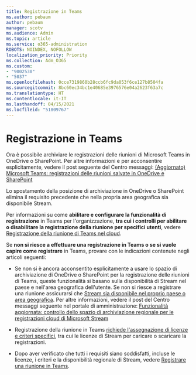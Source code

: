 ```yaml
---
title: Registrazione in Teams
ms.author: pebaum
author: pebaum
manager: scotv
ms.audience: Admin
ms.topic: article
ms.service: o365-administration
ROBOTS: NOINDEX, NOFOLLOW
localization_priority: Priority
ms.collection: Adm_O365
ms.custom:
- "9002530"
- "5037"
ms.openlocfilehash: 0cce7319860b28ccb6fc9da053f6ce127b8504fa
ms.sourcegitcommit: 8bc60ec34bc1e40685e3976576e04a2623f63a7c
ms.translationtype: HT
ms.contentlocale: it-IT
ms.lasthandoff: 04/15/2021
ms.locfileid: "51809767"
---
```

# <a name="recording-in-teams"></a>Registrazione in Teams

Ora è possibile archiviare le registrazioni delle riunioni di Microsoft Teams in OneDrive o SharePoint. Per altre informazioni e per acconsentire esplicitamente, vedere il post seguente del Centro messaggi: [(Aggiornato) Microsoft Teams: registrazioni delle riunioni salvate in OneDrive e SharePoint](https://portal.microsoft.com/Adminportal/Home?ref=MessageCenter&id=MC222640)

Lo spostamento della posizione di archiviazione in OneDrive o SharePoint elimina il requisito precedente che nella propria area geografica sia disponibile Stream.

Per informazioni su come **abilitare e configurare la funzionalità di registrazione** in Teams per l'organizzazione, **tra cui i controlli per abilitare o disabilitare la registrazione della riunione per specifici utenti**, vedere [Registrazione della riunione di Teams nel cloud](https://docs.microsoft.com/microsoftteams/cloud-recording).

Se **non si riesce a effettuare una registrazione in Teams o se si vuole capire come registrare** in Teams, provare con le indicazioni contenute negli articoli seguenti:

- Se non si è ancora acconsentito esplicitamente a usare lo spazio di archiviazione di OneDrive o SharePoint per la registrazione delle riunioni di Teams, queste funzionalità si basano sulla disponibilità di Stream nel paese e nell'area geografica dell'utente. Se non si riesce a registrare una riunione assicurarsi che [Stream sia disponibile nel proprio paese o area geografica](https://docs.microsoft.com/stream/faq#which-regions-does-microsoft-stream-host-my-data-in). Per altre informazioni, vedere il post del Centro messaggi seguente nel portale di amministrazione: [Funzionalità aggiornata: controllo dello spazio di archiviazione regionale per le registrazioni cloud di Microsoft Stream](https://admin.microsoft.com/AdminPortal/Home#/MessageCenter?id=MC214327)

- Registrazione della riunione in Teams [richiede l'assegnazione di licenze e criteri specifici](https://docs.microsoft.com/microsoftteams/cloud-recording#prerequisites-for-teams-cloud-meeting-recording), tra cui le licenze di Stream per caricare o scaricare la registrazioni.

- Dopo aver verificato che tutti i requisiti siano soddisfatti, incluse le licenze, i criteri e la disponibilità regionale di Stream, vedere [Registrare una riunione in Teams](https://support.office.com/article/34dfbe7f-b07d-4a27-b4c6-de62f1348c24).

